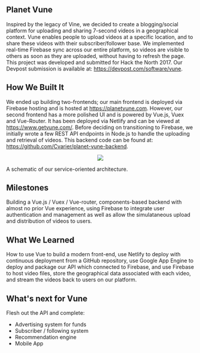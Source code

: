## Planet Vune

Inspired by the legacy of Vine, we decided to create a blogging/social platform for uploading and sharing 7-second videos in a 
geographical context. Vune enables people to upload videos at a specific location, and to share these videos with their 
subscriber/follower base. We implemented real-time Firebase sync across our entire platform, so videos are visible to others as 
soon as they are uploaded, without having to refresh the page. This project was developed and submitted for Hack the North 2017. Our Devpost submission is available at: https://devpost.com/software/vune.

## How We Built It

We ended up building two-frontends; our main frontend is deployed via Firebase hosting and is hosted at 
https://planetvune.com. However, our second frontend has a more polished UI and is powered by Vue.js, Vuex and 
Vue-Router. It has been deployed via Netlify and can be viewed at https://www.getvune.com/. Before deciding on transitioning to Firebase, we initially wrote a few REST API endpoints in Node.js to handle the uploading and retrieval of videos. This backend code can be found at: https://github.com/Cvarier/planet-vune-backend.

<p align="center"><img src ="https://user-images.githubusercontent.com/16710726/30573605-dae35cec-9cc2-11e7-8382-f95f3be4943c.png"/></p>
A schematic of our service-oriented architecture.

## Milestones

Building a Vue.js / Vuex / Vue-router, components-based backend with almost no prior Vue experience, using Firebase to integrate
user authentication and management as well as allow the simulataneous upload and distribution of videos to users.

## What We Learned

How to use Vue to build a modern front-end, use Netlify to deploy with continuous deployment from a GitHub repository, 
use Google App Engine to deploy and package our API which connected to Firebase, and use Firebase to host video files, 
store the geographical data associated with each video, and stream the videos back to users on our platform.

## What's next for Vune

Flesh out the API and complete:

- Advertising system for funds
- Subscriber / following system
- Recommendation engine
- Mobile App

